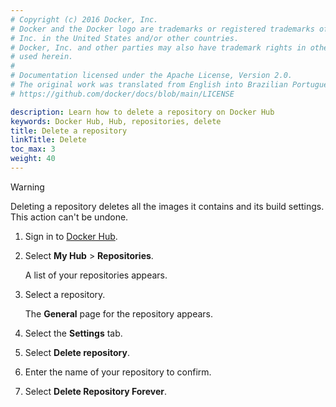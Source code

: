```yaml
---
# Copyright (c) 2016 Docker, Inc.
# Docker and the Docker logo are trademarks or registered trademarks of Docker,
# Inc. in the United States and/or other countries.
# Docker, Inc. and other parties may also have trademark rights in other terms
# used herein.
#
# Documentation licensed under the Apache License, Version 2.0.
# The original work was translated from English into Brazilian Portuguese.
# https://github.com/docker/docs/blob/main/LICENSE

description: Learn how to delete a repository on Docker Hub
keywords: Docker Hub, Hub, repositories, delete
title: Delete a repository
linkTitle: Delete
toc_max: 3
weight: 40
---
```

> [!WARNING]
>
> Deleting a repository deletes all the images it contains and its build
> settings. This action can't be undone.

1. Sign in to [Docker Hub](https://hub.docker.com).
2. Select **My Hub** > **Repositories**.

   A list of your repositories appears.

3. Select a repository.

   The **General** page for the repository appears.

4. Select the **Settings** tab.
5. Select **Delete repository**.
6. Enter the name of your repository to confirm.
7. Select **Delete Repository Forever**.
